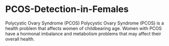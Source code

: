 # PCOS-Detection-in-Females
Polycystic Ovary Syndrome (PCOS) Polycystic Ovary Syndrome (PCOS) is a health problem that affects women of childbearing age. Women with PCOS have a hormonal imbalance and metabolism problems that may affect their overall health.
